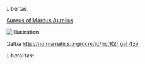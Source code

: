 Libertas:


[Aureus of Marcus Aurelius](http://numismatics.org/ocre/id/ric.3.m_aur.15)

![Illustration](https://www.britishmuseum.org/collectionimages/AN00658/AN00658618_001_l.jpg)


Galba
http://numismatics.org/ocre/id/ric.1(2).gal.437


Liberalitas:

